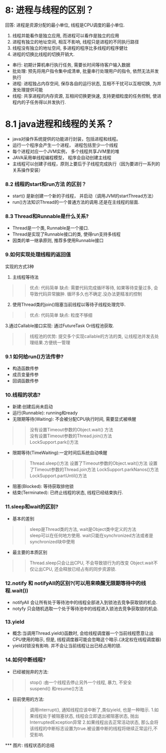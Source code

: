 # 8: 进程与线程的区别？

回答: 进程是资源分配的最小单位, 线程是CPU调度的最小单位.
1. 线程并能看作是独立应用, 而进程可以看作是独立的应用
2. 进程有独立的地址空间, 相互不影响, 线程只是进程的不同执行路径
3. 线程没有独立的地址空间, 多进程的程序比多线程的程序健壮
4. 进程的切换比线程的切换开销大.

* 串行: 初期计算机串行执行任务, 需要长时间等待客户输入数据
* 批处理: 预先将用户指令集中成清单, 批量串行处理用户的指令, 依然无法并发执行
* 进程: 进程独占内存空间, 保存各自的运行状态, 互相不干扰可以互相切换, 为并发处理提供可能
* 线程: 共享进程的内存资源, 互相间切换更快速, 支持更细粒度的任务控制, 使进程内的子任务得以并发执行.

# 8.1 java进程和线程的关系？
* java对操作系统提供的功能进行封装，包括进程和线程。
* 运行一个程序会产生一个进程， 进程包括至少一个线程
* 每个进程对应一个JVM实例， 多个线程共享JVM里的堆
* JAVA采用单线程编程模型， 程序会自动创建主线程
* 主线程可以创建子线程，原则上要后于子线程完成执行（因为要进行一系列的关系操作安装）

### 8.2 线程的start和run方法 的区别？
* start() 是新创建一个新的子线程， 并启动（调用JVM的startThread方法）
* run()方法知识Thread的一个普通方法的调用.还是在主线程的层面.

### 8.3 Thread和Runnable是什么关系?
* Thread是一个类, Runnable是一个接口.
* Thread是实现了Runnable接口的类, 使得run支持多线程
* 因类的单一继承原则, 推荐多使用Runnable接口

### 9.如何实现处理线程的返回值
实现的方式3种
1. 主线程等待法
>> 优点: 代码简单
>> 缺点: 需要代码完成循环等待, 如果等待变量过多, 会导致代码异常臃肿. 循环多久也不确定.没办法更精准的控制

2. 使用Thread类的join()阻塞当前线程以等待子线程处理完毕.
>> 优点: 代码简单
>> 缺点: 粒度不够细

3.通过Callable接口实现: 通过FutureTask Or线程池获取.

>>线程池的优势: 提交多个实现callable的方法的类, 让线程池并发去处理结果.方便统一管理




### 9.1 如何给run()方法传参?
* 构造函数传参
* 成员变量传参
* 回调函数传参


### 10.线程的状态?
* 新建:创建后尚未启动
* 运行(Runnable): running和ready
* 无限期等待(Waiting): 不会被分配CPU执行时间, 需要显式被唤醒
>> 没有设置Timeout参数的Object.wait() 方法   
>> 没有设置Timeout参数的Thread.join()方法   
>> LockSupport.park()方法  
* 限期等待(TimeWaiting):一定时间后系统自动唤醒
>> Thread.sleep()方法
>> 设置了Timeout参数的Object.wait()方法
>> 设置了Timeout参数的Thread.join方法
>> LockSupport.parkNanos()方法
>> LockSupport.partUntil()方法
* 阻塞(Blocked): 等待获取排他锁
* 结束(Terminated): 已终止线程的状态, 线程已经结束执行.

### 11.sleep和wait的区别?
* 基本的差别
>> sleep是Thread类的方法, wait是Object类中定义的方法  
>> sleep可以在任何地方使用. wait只能在synchronized方法或者是synchronized块中使用  
* 最主要的本质区别
>> Thread.sleep只会让出CPU, 不会导致锁行为的改变
>> Object.wait不仅让出CPU, 还会释放已经占有的同步资源锁.


### 12.notify 和 notifyAll的区别?(可以用来唤醒无限期等待中的线程.wait())
* notifyAll 会让所有处于等待池中的线程全部进入到锁池去竞争获取锁的机会.
* notyfy 只会随机选取一个处于等待池中的线程进入锁池去竞争获取锁的机会.

### 13.yield
* 概念:当调用Thread.yield()函数时, 会给线程调度器一个当前线程愿意让出CPU使用的暗示,
但是, 线程调度器可能会忽略这个暗示.(决定权在线程调度器)
* yield对锁没有影响. 并不会让当前线程让出已经占用的锁.

### 14.如何中断线程?
* 已经被抛弃的方法: 
>> stop() :由一个线程去停止另外一个线程, 暴力, 不安全  
>> suspend() 和resume()方法  
* 目前使用的方法: 
>> 调用interrupt(), 通知线程应该中断了,类似yield, 也是一种暗示.
>> 1.如果线程处于被阻塞状态, 线程会立即退出被阻塞状态, 抛出InterruptedException异常
>> 2.如果线程出去正常活动状态, 那么会将该线程的中断标志设置为true.被设置中断的线程将继续正常运行,不受影响.


*** 图片: 线程状态的总结





